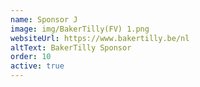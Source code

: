 ```yaml
---
name: Sponsor J
image: img/BakerTilly(FV) 1.png
websiteUrl: https://www.bakertilly.be/nl
altText: BakerTilly Sponsor
order: 10
active: true
---
```



